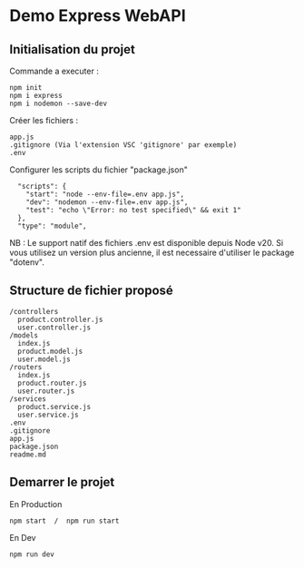 # Demo Express WebAPI

## Initialisation du projet

Commande a executer : 
```
npm init
npm i express
npm i nodemon --save-dev
```

Créer les fichiers : 
```
app.js
.gitignore (Via l'extension VSC 'gitignore' par exemple)
.env
```

Configurer les scripts du fichier "package.json"
```
  "scripts": {
    "start": "node --env-file=.env app.js",
    "dev": "nodemon --env-file=.env app.js",
    "test": "echo \"Error: no test specified\" && exit 1"
  },
  "type": "module",
```
NB : Le support natif des fichiers .env  est disponible depuis Node v20. Si vous utilisez un version plus ancienne, il est necessaire d'utiliser le package "dotenv".

## Structure de fichier proposé 
```
/controllers
  product.controller.js
  user.controller.js
/models
  index.js
  product.model.js
  user.model.js
/routers
  index.js
  product.router.js
  user.router.js
/services
  product.service.js
  user.service.js
.env
.gitignore
app.js
package.json
readme.md
```

## Demarrer le projet 

En Production
```
npm start  /  npm run start
```

En Dev
```
npm run dev
```